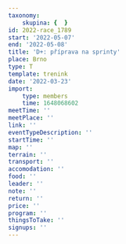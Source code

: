 ```yaml
---
taxonomy:
    skupina: {  }
id: 2022-race_1789
start: '2022-05-07'
end: '2022-05-08'
title: 'D+: příprava na sprinty'
place: Brno
type: T
template: trenink
date: '2022-03-23'
import:
    type: members
    time: 1648068602
meetTime: ''
meetPlace: ''
link: ''
eventTypeDescription: ''
startTime: ''
map: ''
terrain: ''
transport: ''
accomodation: ''
food: ''
leader: ''
note: ''
return: ''
price: ''
program: ''
thingsToTake: ''
signups: ''
---
```


